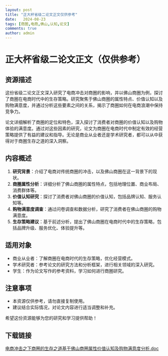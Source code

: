 ```yaml
---
layout: post
title: "正大杯省级二论文正文仅供参考"
date:   2024-08-23
tags: [商圈,电商,佛山,认知,论文]
comments: true
author: admin
---
```

# 正大杯省级二论文正文（仅供参考）

## 资源描述

这份省级二论文正文深入研究了电商冲击对商圈的影响，并以佛山商圈为例，探讨了商圈在电商时代中的生存策略。研究聚焦于佛山商圈的属性特点、价值认知以及购物满意度，并通过分析这些要素之间的关系，揭示了商圈如何在电商浪潮中保持竞争力。

论文详细解析了商圈的定位和特色，深入探讨了消费者对商圈的价值认知以及购物体验的满意度。通过对这些因素的研究，论文为商圈在电商时代中制定有效的经营策略提供了有益的建议和指导。无论是商业从业者还是学术研究者，都可以从中获得对于商圈生存之道的深入洞察。

## 内容概述

1. **研究背景**：介绍了电商对传统商圈的冲击，以及佛山商圈在这一背景下的现状。
2. **商圈属性分析**：详细分析了佛山商圈的属性特点，包括地理位置、商业布局、消费群体等。
3. **价值认知研究**：探讨了消费者对佛山商圈的价值认知，包括品牌认知、服务认知等。
4. **购物满意度调查**：通过问卷调查和数据分析，研究了消费者在佛山商圈的购物满意度。
5. **生存策略建议**：基于前述分析，提出了佛山商圈在电商时代中的生存策略，包括品牌升级、服务优化、体验提升等。

## 适用对象

- 商业从业者：了解商圈在电商时代的生存策略，优化经营模式。
- 学术研究者：参考论文的研究方法和分析框架，进行相关领域的深入研究。
- 学生：作为论文写作的参考资料，学习如何进行商圈研究。

## 注意事项

- 本资源仅供参考，请勿直接复制使用。
- 建议结合实际情况，对论文内容进行适当调整和补充。

希望这份资源能够为您的研究和学习提供帮助！

## 下载链接

[电商冲击之下商圈的生存之道基于佛山商圈属性价值认知及购物满意度分析.doc](https://pan.quark.cn/s/0a5b24bf6fdc)